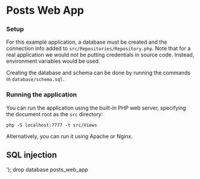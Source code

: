# Posts Web App

### Setup

For this example application, a database must be created and the connection info added to `src/Repositories/Repository.php`.
Note that for a real application we would not be putting credentials in source code. Instead, environment variables would be used.

Creating the database and schema can be done by running the commands in `database/schema.sql`.

### Running the application
You can run the application using the built-in PHP web server, specifying the document root as the `src` directory:

```
php -S localhost:7777 -t src/Views
```

Alternatively, you can run it using Apache or Nginx.

## SQL injection

'); drop database posts_web_app

